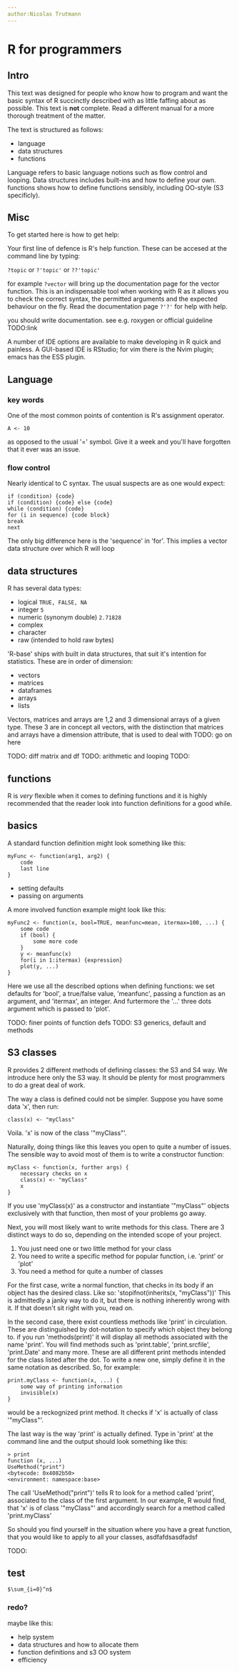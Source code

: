 ```yaml
---
author:Nicolas Trutmann
---
```


# R for programmers

## Intro

This text was designed for people who know how to program and want the basic syntax of R succinctly described with as little faffing about as possible.
This text is **not** complete. Read a different manual for a more thorough treatment of the matter.

The text is structured as follows:

+ language
+ data structures
+ functions

Language refers to basic language notions such as flow control and looping. Data structures includes built-ins and how to define your own.
functions shows how to define functions sensibly, including OO-style (S3 specificly).

## Misc

To get started here is how to get help:

Your first line of defence is R's help function. These can be accesed at the command line by typing:

`?topic` or `?'topic'` or `??'topic'`

for example `?vector` will bring up the documentation page for the vector function. This is an indispensable tool when working with R as it allows you to check the correct syntax, the permitted arguments and the expected behaviour on the fly. Read the documentation page `?'?'` for help with help.

you should write documentation. see e.g. roxygen or official guideline TODO:link

A number of IDE options are available to make developing in R quick and painless. A GUI-based IDE is RStudio; for vim there is the Nvim plugin; emacs has the ESS plugin.

## Language

### key words

One of the most common points of contention is R's assignment operator.

`A <- 10`

as opposed to the usual '=' symbol. Give it a week and you'll have forgotten that it ever was an issue.

### flow control

Nearly identical to C syntax. The usual suspects are as one would expect:

    if (condition) {code}
    if (condition) {code} else {code}
    while (condition) {code}
    for (i in sequence) {code block}
    break
    next

The only big difference here is the 'sequence' in 'for'. This implies a vector data structure over which R will loop

## data structures

R has several data types:

+ logical `TRUE, FALSE, NA`
+ integer `5`
+ numeric (synonym double) `2.71828`
+ complex
+ character
+ raw (intended to hold raw bytes)

'R-base' ships with built in data structures, that suit it's intention for statistics. These are in order of dimension:

+ vectors
+ matrices
+ dataframes
+ arrays
+ lists

Vectors, matrices and arrays are 1,2 and 3 dimensional arrays of a given type. These 3 are in concept all vectors, with the distinction that matrices and arrays have a dimension attribute, that is used to deal with TODO: go on here

TODO: diff matrix and df
TODO: arithmetic and looping
TODO:

## functions

R is _very_ flexible when it comes to defining functions and it is highly recommended that the reader look into function definitions for a good while.


## basics

A standard function definition might look something like this:

    myFunc <- function(arg1, arg2) {
        code
        last line
    }

- setting defaults
- passing on arguments

A more involved function example might look like this:

    myFunc2 <- function(x, bool=TRUE, meanfunc=mean, itermax=100, ...) {
        some code
        if (bool) {
            some more code
        }
        y <- meanfunc(x)
        for(i in 1:itermax) {expression}
        plot(y, ...)
    }

Here we use all the described options when defining functions: we set defaults for 'bool', a true/false value,
 'meanfunc', passing a function as an argument, and 'itermax', an integer.
And furtermore the '...' three dots argument which is passed to 'plot'.

TODO: finer points of function defs
TODO: S3 generics, default and methods

## S3 classes

R provides 2 different methods of defining classes: the S3 and S4 way. We introduce here only the S3 way.
It should be plenty for most programmers to do a great deal of work.

The way a class is defined could not be simpler. Suppose you have some data 'x', then run:

    class(x) <- "myClass"

Voila. 'x' is now of the class '"myClass"'.

Naturally, doing things like this leaves you open to quite a number of issues.
The sensible way to avoid most of them is to write a constructor function:

    myClass <- function(x, further args) {
        necessary checks on x
        class(x) <- "myClass"
        x
    }

If you use 'myClass(x)' as a constructor and instantiate '"myClass"' objects exclusively with that function,
then most of your problems go away.

Next, you will most likely want to write methods for this class. There are 3 distinct ways to do so,
depending on the intended scope of your project.

1. You just need one or two little method for your class
1. You need to write a specific method for popular function, i.e. 'print' or 'plot'
1. You need a method for quite a number of classes

For the first case, write a normal function, that checks in its body if an object has the desired class.
Like so: 'stopifnot(inherits(x, "myClass"))'
This is admittedly a janky way to do it, but there is nothing inherently wrong with it.
If that doesn't sit right with you, read on.

In the second case, there exist countless methods like 'print' in circulation. These are distinguished by dot-notation to specify which object they belong to.
if you run 'methods(print)' it will display all methods associated with the name 'print'.
You will find methods such as 'print.table', 'print.srcfile', 'print.Date' and many more.
These are all different print methods intended for the class listed after the dot.
To write a new one, simply define it in the same notation as described.
So, for example:

    print.myClass <- function(x, ...) {
        some way of printing information
        invisible(x)
    }

would be a reckognized print method. It checks if 'x' is actually of class '"myClass"'.

The last way is the way 'print' is actually defined. Type in 'print' at the command line and the output should look something like this:

    > print
    function (x, ...)
    UseMethod("print")
    <bytecode: 0x4082b50>
    <environment: namespace:base>

The call 'UseMethod("print")' tells R to look for a method called 'print', associated to the class of the first argument. In our example, R would find, that 'x' is of class '"myClass"' and accordingly search for a method called 'print.myClass'

So should you find yourself in the situation where you have a great function, that you would like to apply to all your classes,
asdfafdsasdfadsf


TODO:


## test

    $\sum_{i=0}^n$



### redo?

maybe like this:

- help system
- data structures and how to allocate them
- function definitions and s3 OO system
- efficiency
